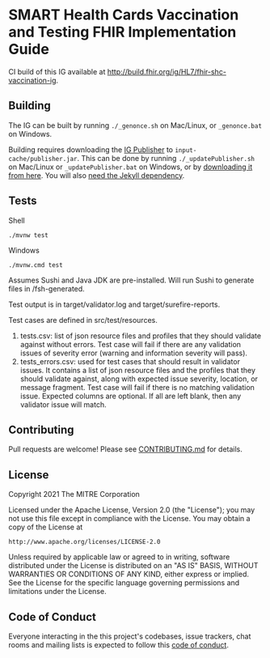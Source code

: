 # SMART Health Cards Vaccination and Testing FHIR Implementation Guide

CI build of this IG available at <http://build.fhir.org/ig/HL7/fhir-shc-vaccination-ig>.

## Building

The IG can be built by running `./_genonce.sh` on Mac/Linux, or `_genonce.bat` on Windows.

Building requires downloading the [IG Publisher](https://confluence.hl7.org/display/FHIR/IG+Publisher+Documentation) to `input-cache/publisher.jar`. This can be done by running `./_updatePublisher.sh` on Mac/Linux or `_updatePublisher.bat` on Windows, or by [downloading it from here](https://github.com/HL7/fhir-ig-publisher/releases). You will also [need the Jekyll dependency](https://confluence.hl7.org/display/FHIR/IG+Publisher+Documentation#IGPublisherDocumentation-Installing).

## Tests

Shell

    ./mvnw test

Windows

    ./mvnw.cmd test

Assumes Sushi and Java JDK are pre-installed. Will run Sushi to generate files in /fsh-generated.

Test output is in target/validator.log and target/surefire-reports.

Test cases are defined in src/test/resources.
<ol>
<li>tests.csv: list of json resource files and profiles that they should validate against without errors. Test case will fail if there are any validation issues of severity error (warning and information severity will pass).</li>
<li>tests_errors.csv: used for test cases that should result in validator issues. It contains a list of json resource files and the profiles that they should validate against, along with expected issue severity, location, or message fragment. Test case will fail if there is no matching validation issue. Expected columns are optional. If all are left blank, then any validator issue will match.</li>
</ol>

## Contributing

Pull requests are welcome! Please see [CONTRIBUTING.md](https://github.com/HL7/fhir-shc-vaccination-ig/blob/master/CONTRIBUTING.md) for details.

## License

Copyright 2021 The MITRE Corporation

Licensed under the Apache License, Version 2.0 (the "License"); you may not use this file except in compliance with the License. You may obtain a copy of the License at
```
http://www.apache.org/licenses/LICENSE-2.0
```
Unless required by applicable law or agreed to in writing, software distributed under the License is distributed on an "AS IS" BASIS, WITHOUT WARRANTIES OR CONDITIONS OF ANY KIND, either express or implied. See the License for the specific language governing permissions and limitations under the License.

## Code of Conduct

Everyone interacting in the this project's codebases, issue trackers, chat rooms and mailing lists is expected to follow this [code of conduct](https://github.com/dvci/health_cards/blob/master/CODE_OF_CONDUCT.md).